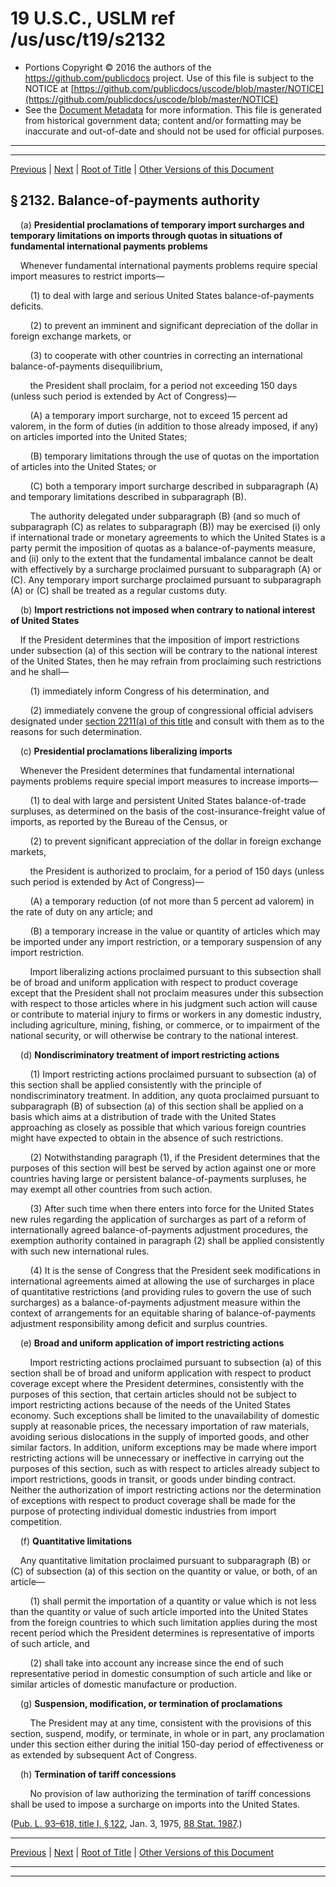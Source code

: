 ---
---

# 19 U.S.C., USLM ref /us/usc/t19/s2132

* Portions Copyright © 2016 the authors of the https://github.com/publicdocs project.
  Use of this file is subject to the NOTICE at [https://github.com/publicdocs/uscode/blob/master/NOTICE](https://github.com/publicdocs/uscode/blob/master/NOTICE)
* See the [Document Metadata](././../../../../../..//README.md) for more information.
  This file is generated from historical government data; content and/or formatting may be inaccurate and out-of-date and should not be used for official purposes.

----------
----------

[Previous](./../../../../../..//us/usc/t19/ch12/schI/pt2/m__us_usc_t19_s2131.md) | [Next](./../../../../../..//us/usc/t19/ch12/schI/pt2/m__us_usc_t19_s2133.md) | [Root of Title](./../../../../../../) | [Other Versions of this Document](https://publicdocs.github.io/go/links?ns=uslm&ref=%2Fus%2Fusc%2Ft19%2Fs2132)

## § 2132. Balance-of-payments authority

    (a) __Presidential proclamations of temporary import surcharges and temporary limitations on imports through quotas in situations of fundamental international payments problems__ 

    Whenever fundamental international payments problems require special import measures to restrict imports—

        (1) to deal with large and serious United States balance-of-payments deficits.

        (2) to prevent an imminent and significant depreciation of the dollar in foreign exchange markets, or

        (3) to cooperate with other countries in correcting an international balance-of-payments disequilibrium,

        the President shall proclaim, for a period not exceeding 150 days (unless such period is extended by Act of Congress)—

        (A) a temporary import surcharge, not to exceed 15 percent ad valorem, in the form of duties (in addition to those already imposed, if any) on articles imported into the United States;

        (B) temporary limitations through the use of quotas on the importation of articles into the United States; or

        (C) both a temporary import surcharge described in subparagraph (A) and temporary limitations described in subparagraph (B).

        The authority delegated under subparagraph (B) (and so much of subparagraph (C) as relates to subparagraph (B)) may be exercised (i) only if international trade or monetary agreements to which the United States is a party permit the imposition of quotas as a balance-of-payments measure, and (ii) only to the extent that the fundamental imbalance cannot be dealt with effectively by a surcharge proclaimed pursuant to subparagraph (A) or (C). Any temporary import surcharge proclaimed pursuant to subparagraph (A) or (C) shall be treated as a regular customs duty.

    (b) __Import restrictions not imposed when contrary to national interest of United States__ 

    If the President determines that the imposition of import restrictions under subsection (a) of this section will be contrary to the national interest of the United States, then he may refrain from proclaiming such restrictions and he shall—

        (1) immediately inform Congress of his determination, and

        (2) immediately convene the group of congressional official advisers designated under [section 2211(a) of this title][/us/usc/t19/s2211/a] and consult with them as to the reasons for such determination.

    (c) __Presidential proclamations liberalizing imports__ 

    Whenever the President determines that fundamental international payments problems require special import measures to increase imports—

        (1) to deal with large and persistent United States balance-of-trade surpluses, as determined on the basis of the cost-insurance-freight value of imports, as reported by the Bureau of the Census, or

        (2) to prevent significant appreciation of the dollar in foreign exchange markets,

        the President is authorized to proclaim, for a period of 150 days (unless such period is extended by Act of Congress)—

        (A) a temporary reduction (of not more than 5 percent ad valorem) in the rate of duty on any article; and

        (B) a temporary increase in the value or quantity of articles which may be imported under any import restriction, or a temporary suspension of any import restriction.

        Import liberalizing actions proclaimed pursuant to this subsection shall be of broad and uniform application with respect to product coverage except that the President shall not proclaim measures under this subsection with respect to those articles where in his judgment such action will cause or contribute to material injury to firms or workers in any domestic industry, including agriculture, mining, fishing, or commerce, or to impairment of the national security, or will otherwise be contrary to the national interest.

    (d) __Nondiscriminatory treatment of import restricting actions__ 

        (1) Import restricting actions proclaimed pursuant to subsection (a) of this section shall be applied consistently with the principle of nondiscriminatory treatment. In addition, any quota proclaimed pursuant to subparagraph (B) of subsection (a) of this section shall be applied on a basis which aims at a distribution of trade with the United States approaching as closely as possible that which various foreign countries might have expected to obtain in the absence of such restrictions.

        (2) Notwithstanding paragraph (1), if the President determines that the purposes of this section will best be served by action against one or more countries having large or persistent balance-of-payments surpluses, he may exempt all other countries from such action.

        (3) After such time when there enters into force for the United States new rules regarding the application of surcharges as part of a reform of internationally agreed balance-of-payments adjustment procedures, the exemption authority contained in paragraph (2) shall be applied consistently with such new international rules.

        (4) It is the sense of Congress that the President seek modifications in international agreements aimed at allowing the use of surcharges in place of quantitative restrictions (and providing rules to govern the use of such surcharges) as a balance-of-payments adjustment measure within the context of arrangements for an equitable sharing of balance-of-payments adjustment responsibility among deficit and surplus countries.

    (e) __Broad and uniform application of import restricting actions__ 

        Import restricting actions proclaimed pursuant to subsection (a) of this section shall be of broad and uniform application with respect to product coverage except where the President determines, consistently with the purposes of this section, that certain articles should not be subject to import restricting actions because of the needs of the United States economy. Such exceptions shall be limited to the unavailability of domestic supply at reasonable prices, the necessary importation of raw materials, avoiding serious dislocations in the supply of imported goods, and other similar factors. In addition, uniform exceptions may be made where import restricting actions will be unnecessary or ineffective in carrying out the purposes of this section, such as with respect to articles already subject to import restrictions, goods in transit, or goods under binding contract. Neither the authorization of import restricting actions nor the determination of exceptions with respect to product coverage shall be made for the purpose of protecting individual domestic industries from import competition.

    (f) __Quantitative limitations__ 

    Any quantitative limitation proclaimed pursuant to subparagraph (B) or (C) of subsection (a) of this section on the quantity or value, or both, of an article—

        (1) shall permit the importation of a quantity or value which is not less than the quantity or value of such article imported into the United States from the foreign countries to which such limitation applies during the most recent period which the President determines is representative of imports of such article, and

        (2) shall take into account any increase since the end of such representative period in domestic consumption of such article and like or similar articles of domestic manufacture or production.

    (g) __Suspension, modification, or termination of proclamations__ 

        The President may at any time, consistent with the provisions of this section, suspend, modify, or terminate, in whole or in part, any proclamation under this section either during the initial 150-day period of effectiveness or as extended by subsequent Act of Congress.

    (h) __Termination of tariff concessions__ 

        No provision of law authorizing the termination of tariff concessions shall be used to impose a surcharge on imports into the United States.

([Pub. L. 93–618, title I, § 122][/us/pl/93/618/s122], Jan. 3, 1975, [88 Stat. 1987][/us/stat/88/1987].)

----------

[Previous](./../../../../../..//us/usc/t19/ch12/schI/pt2/m__us_usc_t19_s2131.md) | [Next](./../../../../../..//us/usc/t19/ch12/schI/pt2/m__us_usc_t19_s2133.md) | [Root of Title](./../../../../../../) | [Other Versions of this Document](https://publicdocs.github.io/go/links?ns=uslm&ref=%2Fus%2Fusc%2Ft19%2Fs2132)

----------
----------

[/us/usc/t19/s2211/a]: https://publicdocs.github.io/go/links?ns=uslm&ref=%2Fus%2Fusc%2Ft19%2Fs2211%2Fa
[/us/pl/93/618/s122]: https://publicdocs.github.io/go/links?ns=uslm&ref=%2Fus%2Fpl%2F93%2F618%2Fs122
[/us/stat/88/1987]: https://publicdocs.github.io/go/links?ns=uslm&ref=%2Fus%2Fstat%2F88%2F1987


